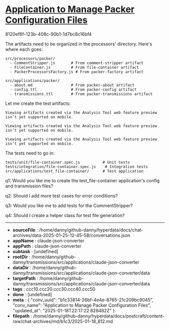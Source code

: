 # [Application to Manage Packer Configuration Files](https://claude.ai/chat/b1c33814-26bf-4e4e-8765-21c209bc9045)

8120ef6f-123b-408c-90b1-1d7bc8c16bf4

 The artifacts need to be organized in the processors' directory. Here's where each goes:

```
src/processors/packer/
  - CommentStripper.js       # From comment-stripper artifact
  - FileContainer.js         # From file-container artifact
  - PackerProcessorsFactory.js # From packer-factory artifact

src/applications/packer/
  - about.md                 # From packer-about artifact
  - config.ttl               # From packer-config artifact 
  - transmissions.ttl        # From packer-transmissions artifact
```

Let me create the test artifacts:
```
Viewing artifacts created via the Analysis Tool web feature preview isn’t yet supported on mobile.
```


```
Viewing artifacts created via the Analysis Tool web feature preview isn’t yet supported on mobile.
```


```
Viewing artifacts created via the Analysis Tool web feature preview isn’t yet supported on mobile.
```



The tests need to go in:

```
tests/unit/file-container.spec.js          # Unit tests
tests/integration/file-container.spec.js    # Integration tests
src/applications/test_file-container/      # Test application
```

q1: Would you like me to create the test_file-container application's config and transmission files?

q2: Should I add more test cases for error conditions?

q3: Would you like me to add tests for the CommentStripper?

q4: Should I create a helper class for test file generation?

---

* **sourceFile** : /home/danny/github-danny/hyperdata/docs/chat-archives/data-2025-01-25-12-45-58/conversations.json
* **appName** : claude-json-converter
* **appPath** : claude-json-converter
* **subtask** : [undefined]
* **rootDir** : /home/danny/github-danny/transmissions/src/applications/claude-json-converter
* **dataDir** : /home/danny/github-danny/transmissions/src/applications/claude-json-converter/data
* **targetPath** : /home/danny/github-danny/transmissions/src/applications/claude-json-converter/data
* **tags** : ccc10.ccc20.ccc30.ccc40.ccc50
* **done** : [undefined]
* **meta** : {
  "conv_uuid": "b1c33814-26bf-4e4e-8765-21c209bc9045",
  "conv_name": "Application to Manage Packer Configuration Files",
  "updated_at": "2025-01-18T22:17:22.828482Z"
}
* **filepath** : /home/danny/github-danny/hyperdata/docs/postcraft/content-raw/chat-archives/md/b1c3/2025-01-18_812.md